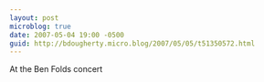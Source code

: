 ```yaml
---
layout: post
microblog: true
date: 2007-05-04 19:00 -0500
guid: http://bdougherty.micro.blog/2007/05/05/t51350572.html
---
```

At the Ben Folds concert
